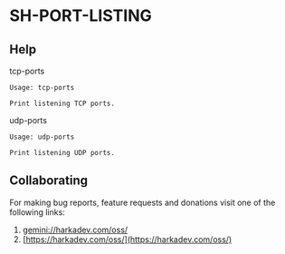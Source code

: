 # SH-PORT-LISTING

## Help

tcp-ports

    Usage: tcp-ports
    
    Print listening TCP ports.

udp-ports

    Usage: udp-ports
    
    Print listening UDP ports.

## Collaborating

For making bug reports, feature requests and donations visit
one of the following links:

1. [gemini://harkadev.com/oss/](gemini://harkadev.com/oss/)
2. [https://harkadev.com/oss/](https://harkadev.com/oss/)


